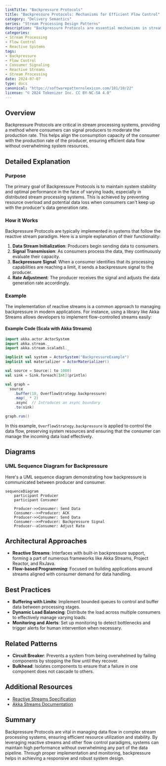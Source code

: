 ```yaml
---
linkTitle: "Backpressure Protocols"
title: "Backpressure Protocols: Mechanisms for Efficient Flow Control"
category: "Delivery Semantics"
series: "Stream Processing Design Patterns"
description: "Backpressure Protocols are essential mechanisms in stream processing, allowing consumers to signal to producers to adjust data production rate to match their processing capacity, preventing overload."
categories:
- Stream Processing
- Flow Control
- Reactive Systems
tags:
- Backpressure
- Flow Control
- Consumer Signaling
- Reactive Streams
- Stream Processing
date: 2024-07-07
type: docs
canonical: "https://softwarepatternslexicon.com/101/10/22"
license: "© 2024 Tokenizer Inc. CC BY-NC-SA 4.0"
---
```



## Overview

Backpressure Protocols are critical in stream processing systems, providing a method where consumers can signal producers to moderate the production rate. This helps align the consumption capacity of the consumer with the production rate of the producer, ensuring efficient data flow without overwhelming system resources.

## Detailed Explanation

### Purpose

The primary goal of Backpressure Protocols is to maintain system stability and optimal performance in the face of varying loads, especially in distributed stream processing systems. This is achieved by preventing resource overload and potential data loss when consumers can't keep up with the producer's data generation rate.

### How it Works

Backpressure Protocols are typically implemented in systems that follow the reactive stream paradigm. Here is a simple explanation of their functionality:

1. **Data Stream Initialization**: Producers begin sending data to consumers.
2. **Signal Transmission**: As consumers process the data, they continuously evaluate their capacity.
3. **Backpressure Signal**: When a consumer identifies that its processing capabilities are reaching a limit, it sends a backpressure signal to the producer.
4. **Rate Adjustment**: The producer receives the signal and adjusts the data generation rate accordingly.

### Example

The implementation of reactive streams is a common approach to managing backpressure in modern applications. For instance, using a library like Akka Streams allows developers to implement flow-controlled streams easily:

#### Example Code (Scala with Akka Streams)

```scala
import akka.actor.ActorSystem
import akka.stream._
import akka.stream.scaladsl._

implicit val system = ActorSystem("BackpressureExample")
implicit val materializer = ActorMaterializer()

val source = Source(1 to 1000)
val sink = Sink.foreach[Int](println)

val graph = 
  source
    .buffer(10, OverflowStrategy.backpressure)
    .map(_ * 2)
    .async  // Introduces an async boundary
    .to(sink)

graph.run()
```

In this example, `OverflowStrategy.backpressure` is applied to control the data flow, preserving system resources and ensuring that the consumer can manage the incoming data load effectively.

## Diagrams

### UML Sequence Diagram for Backpressure

Here's a UML sequence diagram demonstrating how backpressure is communicated between producer and consumer.

```mermaid
sequenceDiagram
    participant Producer
    participant Consumer

    Producer->>Consumer: Send Data
    Consumer-->>Producer: ACK
    Producer->>Consumer: Send Data
    Consumer-->>Producer: Backpressure Signal
    Producer--xConsumer: Adjust Rate
```

## Architectural Approaches

- **Reactive Streams**: Interfaces with built-in backpressure support, forming a part of numerous frameworks like Akka Streams, Project Reactor, and RxJava.
- **Flow-based Programming**: Focused on building applications around streams aligned with consumer demand for data handling.

## Best Practices

- **Buffering with Limits**: Implement bounded queues to control and buffer data between processing stages.
- **Dynamic Load Balancing**: Distribute the load across multiple consumers to effectively manage varying loads.
- **Monitoring and Alerts**: Set up monitoring to detect bottlenecks and trigger alerts for human intervention when necessary.

## Related Patterns

- **Circuit Breaker**: Prevents a system from being overwhelmed by failing components by stopping the flow until they recover.
- **Bulkhead**: Isolates components to ensure that a failure in one component does not cascade to others.

## Additional Resources

- [Reactive Streams Specification](https://www.reactive-streams.org/)
- [Akka Streams Documentation](https://doc.akka.io/docs/akka/current/stream/index.html)

## Summary

Backpressure Protocols are vital in managing data flow in complex stream processing systems, ensuring efficient resource utilization and stability. By leveraging reactive streams and other flow control paradigms, systems can maintain high performance without overwhelming any part of the data pipeline. Through proper implementation and monitoring, backpressure helps in achieving a responsive and robust system design.
